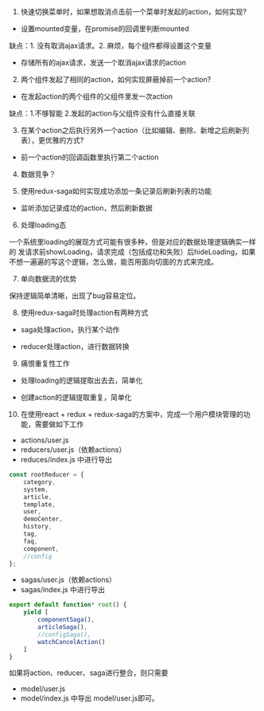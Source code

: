 1. 快速切换菜单时，如果想取消点击前一个菜单时发起的action，如何实现?

* 设置mounted变量，在promise的回调里判断mounted
    
    
缺点：1. 没有取消ajax请求。2. 麻烦，每个组件都得设置这个变量  
   
* 存储所有的ajax请求，发送一个取消ajax请求的action   
        

2. 两个组件发起了相同的action，如何实现屏蔽掉前一个action?

* 在发起action的两个组件的父组件里发一次action

缺点：1.不够智能 2.发起的action与父组件没有什么直接关联

3. 在某个action之后执行另外一个action（比如编辑、删除、新增之后刷新列表），更优雅的方式?

* 前一个action的回调函数里执行第二个action

4. 数据竞争？

5. 使用redux-saga如何实现成功添加一条记录后刷新列表的功能

* 监听添加记录成功的action，然后刷新数据

6. 处理loading态

一个系统里loading的展现方式可能有很多种，但是对应的数据处理逻辑确实一样的
发请求前showLoading，请求完成（包括成功和失败）后hideLoading，如果不想一遍遍的写这个逻辑，怎么做，能否用面向切面的方式来完成。

7. 单向数据流的优势

保持逻辑简单清晰，出现了bug容易定位。

8. 使用redux-saga时处理action有两种方式

* saga处理action，执行某个动作
    
* reducer处理action，进行数据转换

9. 痛恨重复性工作

* 处理loading的逻辑提取出去去，简单化
    
* 创建action的逻辑提取重复，简单化

10. 在使用react + redux + redux-saga的方案中，完成一个用户模块管理的功能，需要做如下工作

* actions/user.js
* reducers/user.js（依赖actions） 
* reduces/index.js 中进行导出
```javascript
const rootReducer = {
    category,
    system,
    article,
    template,
    user,
    demoCenter,
    history,
    tag,
    faq,
    component,
    //config
};
```
* sagas/user.js（依赖actions） 
* sagas/index.js 中进行导出

```javascript
export default function* root() {
    yield [
        componentSaga(),
        articleSaga(),
        //configSaga(),
        watchCancelAction()
    ]
}
```
如果将action、reducer、saga进行整合，则只需要
* model/user.js
* model/index.js 中导出 model/user.js即可。